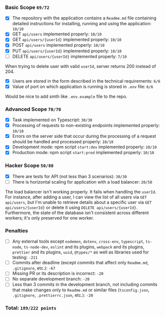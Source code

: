 ### Basic Scope `69/72`

- [x] The repository with the application contains a `Readme.md` file containing detailed instructions for installing, running and using the application: `10/10`
- [x] GET `api/users` implemented properly: `10/10`
- [x] GET `api/users/{userId}` implemented properly: `10/10`
- [x] POST `api/users` implemented properly: `10/10`
- [x] PUT `api/users/{userId}` implemented properly: `10/10`
- [ ] DELETE `api/users/{userId}` implemented properly: `7/10`

When trying to delete user with valid `userId`, server returns 200 instead of 204.

- [x] Users are stored in the form described in the technical requirements: `6/6`
- [x] Value of port on which application is running is stored in `.env` file: `6/6`

Would be nice to add smth like `.env.example` file to the repo.

### Advanced Scope `70/70`

- [x] Task implemented on Typescript: `30/30`
- [x] Processing of requests to non-existing endpoints implemented properly: `10/10`
- [x] Errors on the server side that occur during the processing of a request should be handled and processed properly: `10/10`
- [x] Development mode: npm script `start:dev` implemented properly: `10/10`
- [x] Production mode: npm script `start:prod` implemented properly: `10/10`

### Hacker Scope `50/80`

- [x] There are tests for API (not less than 3 scenarios): `30/30`
- [ ] There is horizontal scaling for application with a load balancer: `20/50`

The load balancer isn't working properly. It fails when handling the `userId`.  
For instance, after adding a user, I can view the list of all users via `GET api/users`, but I'm unable to retrieve details about a specific user via `GET api/users/{userId}` or delete it using `DELETE api/users/{userId}`.
Furthermore, the state of the database isn't consistent across different workers; it's only preserved for one worker.

### Penalties

- [ ] Any external tools except `nodemon`, `dotenv`, `cross-env`, `typescript`, `ts-node`, `ts-node-dev`, `eslint` and its plugins, `webpack` and its plugins, `prettier` and its plugins, `uuid`, `@types/*` as well as libraries used for testing: `-211`
- [ ] Commits after deadline (except commits that affect only `Readme.md`, `.gitignore`, etc.): `-67`
- [ ] Missing PR or its description is incorrect: `-20`
- [ ] No separate development branch: `-20`
- [ ] Less than 3 commits in the development branch, not including commits that make changes only to `Readme.md` or similar files (`tsconfig.json`, `.gitignore`, `.prettierrc.json`, etc.): `-20`

### Total: `189/222 points`
